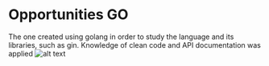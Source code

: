 <h1>Opportunities GO</h1>

<p1>
  
The one created using golang in order to study the language and its libraries, such as gin.
Knowledge of clean code and API documentation was applied
</p1>
![alt text](https://go.dev/blog/go-brand/Go-Logo/SVG/Go-Logo_Blue.svg)